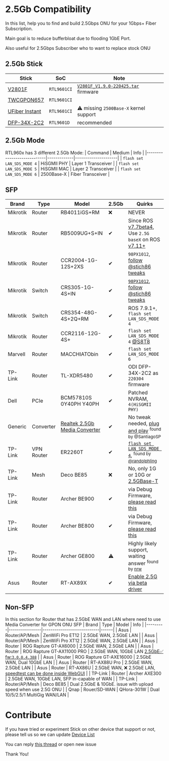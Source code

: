 # 2.5Gb Compatibility
In this list, help you to find and build 2.5Gbps ONU for your 1Gbps+ Fiber Subscription.

Main goal is to reduce bufferbloat due to flooding 1GbE Port.

Also useful for 2.5Gbps Subscriber who to want to replace stock ONU

## 2.5Gb Stick
| Stick | SoC  | Note |
|-------|------|------|
| [V2801F](https://www.baudcom.com.cn/epon-gpon-onu-stick-sfp-module-with-mac-inside.html) | `RTL9601CI` | [`V2801F_V1.9.0-220425.tar`](../Firmware/V2801F/README.md) firmware |
| [TWCGPON657](https://item.taobao.com/item.htm?spm=a1z09.2.0.0.c0552e8d7UBYLF&id=597031866488) | `RTL9601CI` | |
| [UFiber Instant](https://store.ui.com/collections/operator-ufiber/products/uf-instant) | `RTL9601CI` | ⚠️ missing `2500Base-X` kernel support |
| [DFP-34X-2C2](https://www.aliexpress.com/item/1005003515662920.html) | `RTL9601D` | recommended |

## 2.5Gb Mode
RTL960x has 3 different 2.5Gb Mode:
| Command                    | Medium      | Info                |
|----------------------------|-------------|---------------------|
| `flash set LAN_SDS_MODE 4` | HiSGMII PHY | Layer 1 Transceiver |
| `flash set LAN_SDS_MODE 5` | HiSGMII MAC | Layer 2 Transceiver |
| `flash set LAN_SDS_MODE 6` | 2500Base-X  | Fiber Transceiver   |

## SFP
| Brand    | Type   | Model                     | 2.5Gb | Quirks |
|----------|--------|---------------------------|------------|--------|
| Mikrotik | Router | RB4011iGS+RM              | ❌ | NEVER |
| Mikrotik | Router | RB5009UG+S+IN             | ✔  | Since ROS [v7.7beta4](https://forum.mikrotik.com/viewtopic.php?t=190351#p964617), Use `2.5G baseX` on ROS [v7.11+](https://github.com/Anime4000/RTL960x/discussions/223#discussioncomment-7869296) |
| MIkrotik | Router | CCR2004-1G-12S+2XS        | ✔ | `98PX1012`, [follow @stich86 tweaks](https://github.com/Anime4000/RTL960x/issues/17#issuecomment-1101435506)|
| Mikrotik | Switch | CRS305-1G-4S+IN           | ✔ | [`98PX1012`](https://forum.mikrotik.com/viewtopic.php?t=185066#p929130), [follow @stich86 tweaks](https://github.com/Anime4000/RTL960x/issues/17#issuecomment-1101435506) |
| Mikrotik | Switch | CRS354-48G-4S+2Q+RM       | ✔ | ROS 7.9.1+, `flash set LAN_SDS_MODE 4` |
| Mikrotik | Router | CCR2116-12G-4S+           | ✔ | `flash set LAN_SDS_MODE 4` [@S8T8](https://github.com/Anime4000/RTL960x/issues/122?notification_referrer_id=NT_kwDOAB0f67I1MzMwMTg0Mjc4OjE5MDg3MTU#issuecomment-1435783070) |
| Marvell  | Router | MACCHIATObin              | ✔ | `flash set LAN_SDS_MODE 6` |
| TP-Link  | Router | TL-XDR5480                | ✔ | ODI DFP-34X-2C2 as `220304` firmware |
| Dell     | PCIe   | BCM57810S 0Y40PH Y40PH    | ✔ | Patched NVRAM, `4(HiSGMII PHY)` |
| Generic  | Converter | [Realtek 2.5Gb Media Converter](https://www.aliexpress.com/item/1005004340369253.html) | ✔ | No tweak needed, [plug and play](https://github.com/Anime4000/RTL960x/blob/main/Docs/Images/2.5G%20Media%20Converter.png) <sup>found by @SantiagoSP</sup> |
| TP-Link  | VPN Router | ER2260T               | ✔ | [`flash set LAN_SDS_MODE 4`](https://github.com/Anime4000/RTL960x/issues/17#issuecomment-1225109484), <sup>found by [@randolphling](https://github.com/randolphling)</sup>  |
| TP-Link  | Mesh       | Deco BE85             | ❌ | No, only 1G or 10G or [2.5GBase-T](https://github.com/Anime4000/RTL960x/assets/1908715/60be6f0b-b547-4604-83a9-e54e24618bd5) |
| TP-Link  | Router     | Archer BE900          | ✔ | via Debug Firmware, [please read this](https://github.com/Anime4000/RTL960x/tree/main/Firmware_Router/TP-Link/Archer%20BE900) |
| TP-Link  | Router     | Archer BE800          | ✔ | via Debug Firmware, [please read this](https://github.com/Anime4000/RTL960x/tree/main/Firmware_Router/TP-Link/Archer%20BE800) |
| TP-Link  | Router     | Archer GE800          | ⚠️ | Highly likely support, waiting answer <sup>found by [nrw](https://forum.lowyat.net/index.php?showuser=839762)</sup> |
| Asus     | Router     | RT-AX89X              | ✔ | [Enable 2.5G via beta driver](https://github.com/Anime4000/RTL960x/issues/191#issuecomment-1810119047) |

## Non-SFP
In this section for Router that has 2.5GbE WAN and LAN where need to use Media Converter for GPON ONU SFP
| Brand   | Type           | Model                      | Info |
|---------|----------------|----------------------------|------|
| Asus    | Router/AP/Mesh | ZenWiFi Pro ET12           | 2.5GbE WAN, 2.5GbE LAN     |
| Asus    | Router/AP/Mesh | ZenWiFi Pro XT12           | 2.5GbE WAN, 2.5GbE LAN     |
| Asus    | Router         | ROG Rapture GT-AX6000      | 2.5GbE WAN, 2.5GbE LAN     |
| Asus    | Router         | ROG Rapture GT-AX11000 PRO | 2.5GbE WAN, 10GbE LAN [2.5GbE✅ fw:`3.0.0.4.388`](https://www.asus.com/support/FAQ/1049681/)      |
| Asus    | Router         | ROG Rapture GT-AXE16000    | 2.5GbE WAN, Dual 10GbE LAN |
| Asus    | Router         | RT-AX88U Pro               | 2.5GbE WAN, 2.5GbE LAN     |
| Asus    | Router         | RT-AX86U                   | 2.5GbE WAN, ❌ 2.5GbE LAN, [speedtest can be done inside WebGUI](https://forum.lowyat.net/index.php?showtopic=4925452&st=660&p=107398985&#entry107398985) |
| TP-Link | Router         | Archer AXE300              | 2.5GbE WAN, 10GbE LAN, SFP in-capable of WAN |
| TP-Link | Router/AP/Mesh | Deco BE85                  | Dual 2.5GbE & 10GbE. issue with upload speed when use 2.5G ONU |
| Qnap    | Rouer/SD-WAN   | QHora-301W                 | Dual 10/5/2.5/1 MultiGig WAN/LAN |



# Contribute
If you have tried or experiment Stick on other device that support or not, please tell us so we can update [Device List](#device-list)

You can reply [this thread](https://github.com/Anime4000/RTL960x/issues/17) or open new issue

Thank You!
